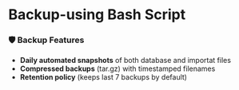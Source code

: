 # Backup-using Bash Script
### 🛡️ Backup Features
- **Daily automated snapshots** of both database and importat files
- **Compressed backups** (tar.gz) with timestamped filenames
- **Retention policy** (keeps last 7 backups by default)
